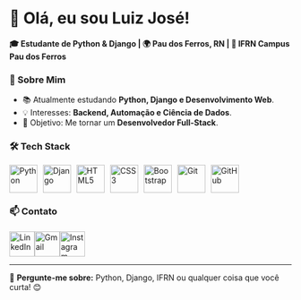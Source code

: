 # 👋 Olá, eu sou Luiz José! 

**🎓 Estudante de Python & Django | 🌍 Pau dos Ferros, RN | 🏫 IFRN Campus Pau dos Ferros**  

### 🚀 Sobre Mim  
- 📚 Atualmente estudando **Python, Django e Desenvolvimento Web**.  
- 💡 Interesses: **Backend, Automação e Ciência de Dados**.  
- 🎯 Objetivo: Me tornar um **Desenvolvedor Full-Stack**.  

### 🛠 Tech Stack 
<div style="display: flex; flex-wrap: wrap; gap: 10px; margin-top: 10px;">
  <img src="https://skillicons.dev/icons?i=python" alt="Python" title="Python" height="50"/>
  <img src="https://skillicons.dev/icons?i=django" alt="Django" title="Django" height="50"/>
  <img src="https://skillicons.dev/icons?i=html" alt="HTML5" title="HTML5" height="50"/>
  <img src="https://skillicons.dev/icons?i=css" alt="CSS3" title="CSS3" height="50"/>
  <img src="https://skillicons.dev/icons?i=bootstrap" alt="Bootstrap" title="Bootstrap" height="50"/>
  <img src="https://skillicons.dev/icons?i=git" alt="Git" title="Git" height="50"/>
  <img src="https://skillicons.dev/icons?i=github" alt="GitHub" title="GitHub" height="50"/>
</div>

### 📫 Contato  
<div style="display: flex; flex-wrap: wrap; margin-top: 20px; margin-right: 20px;">
  <a href="https://linkedin.com/in/luiz-andrade-90a92a227">
    <img src="https://skillicons.dev/icons?i=linkedin" height="45" title="LinkedIn"/>
  </a>
  <a href="lu1zx.dev@gmail.com">
    <img src="https://skillicons.dev/icons?i=gmail" height="45" title="Gmail"/>
  </a>
  <a href="https://instagram.com/lu1z_nt">
    <img src="https://skillicons.dev/icons?i=instagram" height="45" title="Instagram"/>
  </a>
</div>

---

💬 **Pergunte-me sobre:** Python, Django, IFRN ou qualquer coisa que você curta! 😊  
